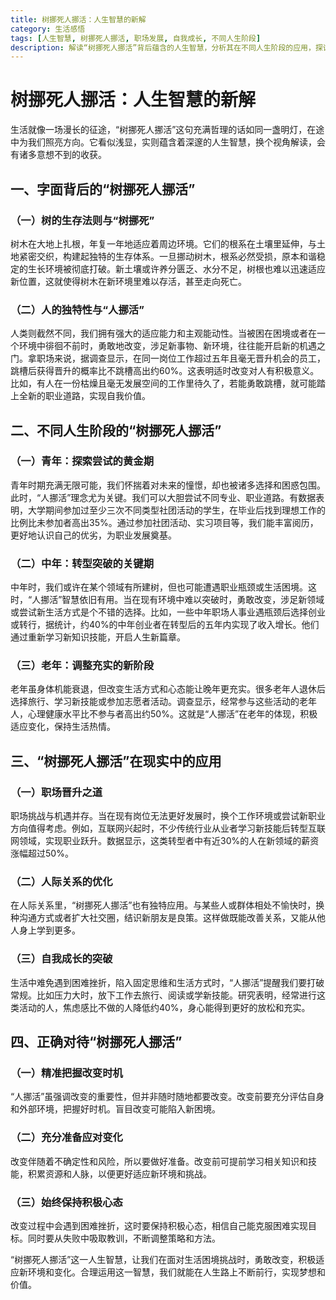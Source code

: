 ```yaml
---
title: 树挪死人挪活：人生智慧的新解
category: 生活感悟
tags: [人生智慧, 树挪死人挪活, 职场发展, 自我成长, 不同人生阶段]
description: 解读“树挪死人挪活”背后蕴含的人生智慧，分析其在不同人生阶段的应用，探讨在职场晋升、人际关系优化和自我成长突破等方面的实践方法，并阐述正确对待这一智慧的方式。
---
```


# 树挪死人挪活：人生智慧的新解

生活就像一场漫长的征途，“树挪死人挪活”这句充满哲理的话如同一盏明灯，在途中为我们照亮方向。它看似浅显，实则蕴含着深邃的人生智慧，换个视角解读，会有诸多意想不到的收获。

## 一、字面背后的“树挪死人挪活”
### （一）树的生存法则与“树挪死”
树木在大地上扎根，年复一年地适应着周边环境。它们的根系在土壤里延伸，与土地紧密交织，构建起独特的生存体系。一旦挪动树木，根系必然受损，原本和谐稳定的生长环境被彻底打破。新土壤或许养分匮乏、水分不足，树根也难以迅速适应新位置，这就使得树木在新环境里难以存活，甚至走向死亡。

### （二）人的独特性与“人挪活”
人类则截然不同，我们拥有强大的适应能力和主观能动性。当被困在困境或者在一个环境中徘徊不前时，勇敢地改变，涉足新事物、新环境，往往能开启新的机遇之门。拿职场来说，据调查显示，在同一岗位工作超过五年且毫无晋升机会的员工，跳槽后获得晋升的概率比不跳槽高出约60%。这表明适时改变对人有积极意义。比如，有人在一份枯燥且毫无发展空间的工作里待久了，若能勇敢跳槽，就可能踏上全新的职业道路，实现自我价值。

## 二、不同人生阶段的“树挪死人挪活”
### （一）青年：探索尝试的黄金期
青年时期充满无限可能，我们怀揣着对未来的憧憬，却也被诸多选择和困惑包围。此时，“人挪活”理念尤为关键。我们可以大胆尝试不同专业、职业道路。有数据表明，大学期间参加过至少三次不同类型社团活动的学生，在毕业后找到理想工作的比例比未参加者高出35%。通过参加社团活动、实习项目等，我们能丰富阅历，更好地认识自己的优劣，为职业发展奠基。

### （二）中年：转型突破的关键期
中年时，我们或许在某个领域有所建树，但也可能遭遇职业瓶颈或生活困境。这时，“人挪活”智慧依旧有用。当在现有环境中难以突破时，勇敢改变，涉足新领域或尝试新生活方式是个不错的选择。比如，一些中年职场人事业遇瓶颈后选择创业或转行，据统计，约40%的中年创业者在转型后的五年内实现了收入增长。他们通过重新学习新知识技能，开启人生新篇章。

### （三）老年：调整充实的新阶段
老年虽身体机能衰退，但改变生活方式和心态能让晚年更充实。很多老年人退休后选择旅行、学习新技能或参加志愿者活动。调查显示，经常参与这些活动的老年人，心理健康水平比不参与者高出约50%。这就是“人挪活”在老年的体现，积极适应变化，保持生活热情。

## 三、“树挪死人挪活”在现实中的应用
### （一）职场晋升之道
职场挑战与机遇并存。当在现有岗位无法更好发展时，换个工作环境或尝试新职业方向值得考虑。例如，互联网兴起时，不少传统行业从业者学习新技能后转型互联网领域，实现职业跃升。数据显示，这类转型者中有近30%的人在新领域的薪资涨幅超过50%。

### （二）人际关系的优化
在人际关系里，“树挪死人挪活”也有独特应用。与某些人或群体相处不愉快时，换种沟通方式或者扩大社交圈，结识新朋友是良策。这样做既能改善关系，又能从他人身上学到更多。

### （三）自我成长的突破
生活中难免遇到困难挫折，陷入固定思维和生活方式时，“人挪活”提醒我们要打破常规。比如压力大时，放下工作去旅行、阅读或学新技能。研究表明，经常进行这类活动的人，焦虑感比不做的人降低约40%，身心能得到更好的放松和充实。

## 四、正确对待“树挪死人挪活”
### （一）精准把握改变时机
“人挪活”虽强调改变的重要性，但并非随时随地都要改变。改变前要充分评估自身和外部环境，把握好时机。盲目改变可能陷入新困境。

### （二）充分准备应对变化
改变伴随着不确定性和风险，所以要做好准备。改变前可提前学习相关知识和技能，积累资源和人脉，以便更好适应新环境和挑战。

### （三）始终保持积极心态
改变过程中会遇到困难挫折，这时要保持积极心态，相信自己能克服困难实现目标。同时要从失败中吸取教训，不断调整策略和方法。

“树挪死人挪活”这一人生智慧，让我们在面对生活困境挑战时，勇敢改变，积极适应新环境和变化。合理运用这一智慧，我们就能在人生路上不断前行，实现梦想和价值。